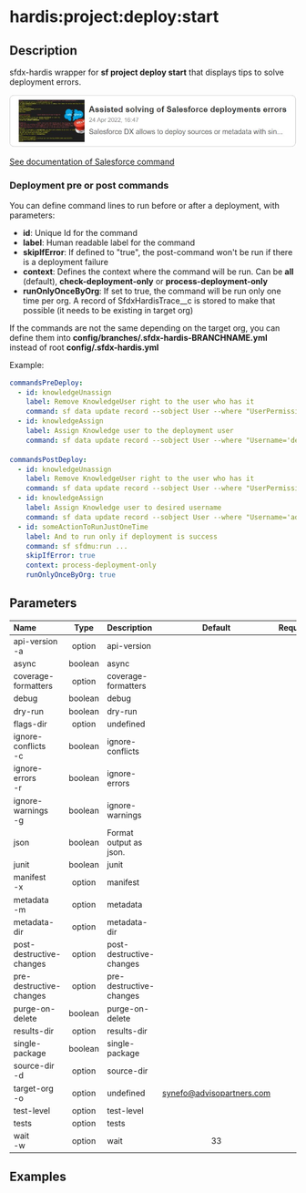 <!-- This file has been generated with command 'sf hardis:doc:plugin:generate'. Please do not update it manually or it may be overwritten -->
# hardis:project:deploy:start

## Description

sfdx-hardis wrapper for **sf project deploy start** that displays tips to solve deployment errors.

[![Assisted solving of Salesforce deployments errors](https://github.com/hardisgroupcom/sfdx-hardis/raw/main/docs/assets/images/article-deployment-errors.jpg)](https://nicolas.vuillamy.fr/assisted-solving-of-salesforce-deployments-errors-47f3666a9ed0)

[See documentation of Salesforce command](https://developer.salesforce.com/docs/atlas.en-us.sfdx_cli_reference.meta/sfdx_cli_reference/cli_reference_project_commands_unified.htm#cli_reference_project_deploy_start_unified)

### Deployment pre or post commands

You can define command lines to run before or after a deployment, with parameters:

- **id**: Unique Id for the command
- **label**: Human readable label for the command
- **skipIfError**: If defined to "true", the post-command won't be run if there is a deployment failure
- **context**: Defines the context where the command will be run. Can be **all** (default), **check-deployment-only** or **process-deployment-only**
- **runOnlyOnceByOrg**: If set to true, the command will be run only one time per org. A record of SfdxHardisTrace__c is stored to make that possible (it needs to be existing in target org)

If the commands are not the same depending on the target org, you can define them into **config/branches/.sfdx-hardis-BRANCHNAME.yml** instead of root **config/.sfdx-hardis.yml**

Example:

```yaml
commandsPreDeploy:
  - id: knowledgeUnassign
    label: Remove KnowledgeUser right to the user who has it
    command: sf data update record --sobject User --where "UserPermissionsKnowledgeUser='true'" --values "UserPermissionsKnowledgeUser='false'" --json
  - id: knowledgeAssign
    label: Assign Knowledge user to the deployment user
    command: sf data update record --sobject User --where "Username='deploy.github@myclient.com'" --values "UserPermissionsKnowledgeUser='true'" --json

commandsPostDeploy:
  - id: knowledgeUnassign
    label: Remove KnowledgeUser right to the user who has it
    command: sf data update record --sobject User --where "UserPermissionsKnowledgeUser='true'" --values "UserPermissionsKnowledgeUser='false'" --json
  - id: knowledgeAssign
    label: Assign Knowledge user to desired username
    command: sf data update record --sobject User --where "Username='admin-yser@myclient.com'" --values "UserPermissionsKnowledgeUser='true'" --json
  - id: someActionToRunJustOneTime
    label: And to run only if deployment is success
    command: sf sfdmu:run ...
    skipIfError: true
    context: process-deployment-only
    runOnlyOnceByOrg: true
```


## Parameters

| Name                     |  Type   | Description              |           Default           | Required | Options |
|:-------------------------|:-------:|:-------------------------|:---------------------------:|:--------:|:-------:|
| api-version<br/>-a       | option  | api-version              |                             |          |         |
| async                    | boolean | async                    |                             |          |         |
| coverage-formatters      | option  | coverage-formatters      |                             |          |         |
| debug                    | boolean | debug                    |                             |          |         |
| dry-run                  | boolean | dry-run                  |                             |          |         |
| flags-dir                | option  | undefined                |                             |          |         |
| ignore-conflicts<br/>-c  | boolean | ignore-conflicts         |                             |          |         |
| ignore-errors<br/>-r     | boolean | ignore-errors            |                             |          |         |
| ignore-warnings<br/>-g   | boolean | ignore-warnings          |                             |          |         |
| json                     | boolean | Format output as json.   |                             |          |         |
| junit                    | boolean | junit                    |                             |          |         |
| manifest<br/>-x          | option  | manifest                 |                             |          |         |
| metadata<br/>-m          | option  | metadata                 |                             |          |         |
| metadata-dir             | option  | metadata-dir             |                             |          |         |
| post-destructive-changes | option  | post-destructive-changes |                             |          |         |
| pre-destructive-changes  | option  | pre-destructive-changes  |                             |          |         |
| purge-on-delete          | boolean | purge-on-delete          |                             |          |         |
| results-dir              | option  | results-dir              |                             |          |         |
| single-package           | boolean | single-package           |                             |          |         |
| source-dir<br/>-d        | option  | source-dir               |                             |          |         |
| target-org<br/>-o        | option  | undefined                | <synefo@advisopartners.com> |          |         |
| test-level               | option  | test-level               |                             |          |         |
| tests                    | option  | tests                    |                             |          |         |
| wait<br/>-w              | option  | wait                     |             33              |          |         |

## Examples


